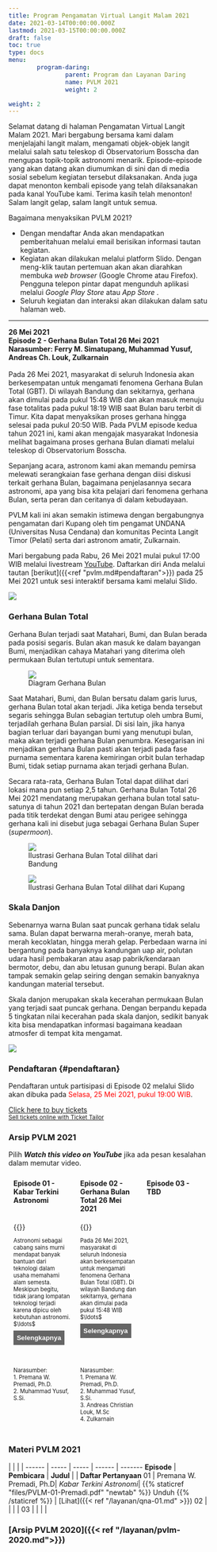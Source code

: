 ```yaml
---
title: Program Pengamatan Virtual Langit Malam 2021
date: 2021-03-14T00:00:00.000Z
lastmod: 2021-03-15T00:00:00.000Z
draft: false
toc: true
type: docs
menu:
        program-daring:
                parent: Program dan Layanan Daring
                name: PVLM 2021
                weight: 2

weight: 2
---
```


<style>
* {
  box-sizing: border-box;
}

/* Create three equal columns that floats next to each other */
.column {
  float: left;
  width: 33.33%;
  padding: 10px;
  /* text-align: justify;
  text-justify: inter-word; */
  }

/* Clear floats after the columns */
.row:after {
  content: "";
  display: table;
  clear: both;
}

/* div.desc {
  padding: 20px;
} */

/* @media screen and (min-width: 601px) {
  p {
    font-size: 16px;
  }
}

@media screen and (max-width: 600px) {
  p {
    font-size: 14px;
  }
} */

.showmore {
  font-size: 0.8em;
}

.showmore .more, .showmore.show .dots {
  display: none
}

.showmore.show .more {
  display: inline
}

.showmore button {
  cursor: pointer;
  display: block;
  margin-top: 0.5em;
  margin-bottom: 1em;
  font-weight: bold;
  background-color: #656565;
  color: white;
  border: none;
  outline: none;
  padding: 0.5em;
}

.tombol {
  background-color: #417AF5; /* blue */
  border: none;
  color: white;
  padding: 5px 15px;
  text-align: center;
  text-decoration: none;
  display: inline-block;
  font-size: 16px;
}
</style>

Selamat datang di halaman Pengamatan Virtual Langit Malam 2021. Mari bergabung bersama kami dalam menjelajahi langit malam, mengamati objek-objek langit melalui salah satu teleskop di Observatorium Bosscha dan mengupas topik-topik astronomi menarik. Episode-episode yang akan datang akan diumumkan di sini dan di media sosial sebelum kegiatan tersebut dilaksanakan. Anda juga dapat menonton kembali episode yang telah dilaksanakan pada kanal YouTube kami. Terima kasih telah menonton! Salam langit gelap, salam langit untuk semua.

Bagaimana menyaksikan PVLM 2021?
- Dengan mendaftar Anda akan mendapatkan pemberitahuan melalui email berisikan informasi tautan kegiatan.
- Kegiatan akan dilakukan melalui platform Slido. Dengan meng-klik tautan pertemuan akan akan diarahkan membuka <i>web browser</i> (Google Chrome atau Firefox). Pengguna telepon pintar dapat mengunduh aplikasi melalui <i>Google Play Store</i> atau <i>App Store</i> .
- Seluruh kegiatan dan interaksi akan dilakukan dalam satu halaman web.

---
<!-- <h4 style="text-align: center;">26 Mei 2021</h4>
<h4 style="text-align: center;">Episode 2 - Gerhana Bulan Total 26 Mei 2021</h4>
<h4 style="text-align: center;">Narasumber: Ferry M. Simatupang, Muhammad Yusuf, Andreas Ch. Louk, Zulkarnain</h4> -->

**26 Mei 2021** <br>
**Episode 2 - Gerhana Bulan Total 26 Mei 2021** <br>
**Narasumber: Ferry M. Simatupang, Muhammad Yusuf, Andreas Ch. Louk, Zulkarnain** <br><br>
Pada 26 Mei 2021, masyarakat di seluruh Indonesia akan berkesempatan untuk mengamati  fenomena Gerhana Bulan Total (GBT). Di wilayah Bandung dan sekitarnya, gerhana akan dimulai pada pukul 15:48 WIB dan akan masuk menuju fase totalitas pada pukul 18:19 WIB saat Bulan baru terbit di Timur. Kita dapat menyaksikan proses gerhana hingga selesai pada pukul 20:50 WIB. Pada PVLM episode kedua tahun 2021 ini, kami akan mengajak masyarakat Indonesia melihat bagaimana proses gerhana Bulan diamati melalui teleskop di Observatorium Bosscha.

Sepanjang acara, astronom kami akan memandu pemirsa melewati serangkaian fase gerhana dengan diisi diskusi terkait gerhana Bulan, bagaimana penjelasannya secara astronomi, apa yang bisa kita pelajari dari fenomena gerhana Bulan, serta  peran dan ceritanya di dalam kebudayaan. 

PVLM kali ini akan semakin istimewa dengan bergabungnya pengamatan dari Kupang oleh tim pengamat  UNDANA (Universitas Nusa Cendana) dan komunitas Pecinta Langit Timor (Pelati) serta dari astronom amatir, Zulkarnain. 

Mari bergabung pada Rabu, 26 Mei 2021 mulai pukul 17:00 WIB melalui livestream <a href="https://www.youtube.com/user/obsbosscha" target=_blank>YouTube</a>.
Daftarkan diri Anda melalui tautan [berikut]({{<ref "pvlm.md#pendaftaran">}}) pada 25 Mei 2021 untuk sesi interaktif bersama kami melalui Slido.

<img src="/img/pvlm2021-02.png"></img>

### Gerhana Bulan Total 

Gerhana Bulan terjadi saat Matahari, Bumi, dan Bulan berada pada posisi segaris. Bulan akan masuk ke dalam bayangan Bumi, menjadikan cahaya Matahari yang diterima oleh permukaan Bulan tertutupi untuk sementara.  

<figure>
        <img src="/img/diagram-gbt.jpeg"></img>
        <figcaption>Diagram Gerhana Bulan</figcaption>
</figure>

Saat Matahari, Bumi, dan Bulan bersatu dalam garis lurus, gerhana Bulan total akan terjadi. Jika ketiga benda tersebut segaris sehingga Bulan sebagian tertutup oleh umbra Bumi, terjadilah gerhana Bulan parsial. Di sisi lain, jika hanya bagian terluar dari bayangan bumi yang menutupi bulan, maka akan terjadi gerhana Bulan penumbra. Kesegarisan ini menjadikan gerhana Bulan pasti akan terjadi pada fase purnama sementara karena kemiringan orbit bulan terhadap Bumi, tidak setiap purnama akan terjadi gerhana Bulan.

Secara rata-rata, Gerhana Bulan Total dapat dilihat dari lokasi mana pun setiap 2,5 tahun. Gerhana Bulan Total 26 Mei 2021 mendatang merupakan gerhana bulan total satu-satunya di tahun 2021 dan bertepatan dengan Bulan berada pada titik terdekat dengan Bumi atau perigee sehingga gerhana kali ini disebut juga sebagai Gerhana Bulan Super (<i>supermoon</i>). 

<figure>
        <img src="/img/GBT-Bandung.jpeg"></img>
        <figcaption>Ilustrasi Gerhana Bulan Total dilihat dari Bandung</figcaption>
</figure>

<figure>
        <img src="/img/GBT-Kupang.jpeg"></img>
        <figcaption>Ilustrasi Gerhana Bulan Total dilihat dari Kupang</figcaption>
</figure>


### Skala Danjon

Sebenarnya warna Bulan saat puncak gerhana tidak selalu sama. Bulan dapat berwarna merah-oranye, merah bata, merah kecoklatan, hingga merah gelap. Perbedaan warna ini bergantung pada banyaknya kandungan uap air, polutan udara hasil pembakaran atau asap pabrik/kendaraan bermotor, debu, dan abu letusan gunung berapi. Bulan akan tampak semakin gelap seiring dengan semakin banyaknya kandungan material tersebut. 

Skala danjon merupakan skala kecerahan permukaan Bulan yang terjadi saat puncak gerhana. Dengan berpandu kepada 5 tingkatan nilai kecerahan pada skala danjon, sedikit banyak kita bisa mendapatkan informasi bagaimana keadaan atmosfer di tempat kita mengamat.  

<img src="/img/Skala Danjon.jpeg"></img>

<!-- Pendaftaran dimulai pada <font color="red">Kamis, 8 April 2021, 17:00 WIB </font> -->

<!-- <a href="https://bit.ly/pvlm2021" target="_blank"><button class="tombol">Daftar di sini</button></a> -->

### Pendaftaran {#pendaftaran}

Pendaftaran untuk partisipasi di Episode 02 melalui Slido akan dibuka pada <font color="red">Selasa, 25 Mei 2021, pukul 19:00 WIB</font>.

<!-- Ticket Tailor Widget. Paste this in to your website where you want the widget to appear. Do no change the code or the widget may not work properly. -->
<div class="tt-widget"><div class="tt-widget-fallback"><p><a href="https://www.tickettailor.com/events/obsbosscha/506903/select-date?ref=website_widget" target="_blank">Click here to buy tickets</a><br /><small><a href="https://www.tickettailor.com?rf=wdg" class="tt-widget-powered">Sell tickets online with Ticket Tailor</a></small></p></div><script src="https://cdn.tickettailor.com/js/widgets/min/widget.js" data-url="https://www.tickettailor.com/events/obsbosscha/506903/select-date" data-type="inline" data-inline-minimal="true" data-inline-show-logo="false" data-inline-bg-fill="false" data-inline-inherit-ref-from-url-param="" data-inline-ref="website_widget"></script></div>
<!-- End of Ticket Tailor Widget -->

<!-- Ticket Tailor Widget. Paste this in to your website where you want the widget to appear. Do no change the code or the widget may not work properly. -->
<!-- <div class="tt-widget"><div class="tt-widget-fallback"><p><a href="https://www.tickettailor.com/events/obsbosscha/506903/select-date?ref=website_widget" target="_blank">Click here to buy tickets</a><br /><small><a href="https://www.tickettailor.com?rf=wdg" class="tt-widget-powered">Sell tickets online with Ticket Tailor</a></small></p></div><script src="https://cdn.tickettailor.com/js/widgets/min/widget.js" data-url="https://www.tickettailor.com/events/obsbosscha/506903/select-date" data-type="inline" data-inline-minimal="true" data-inline-show-logo="false" data-inline-bg-fill="false" data-inline-inherit-ref-from-url-param="" data-inline-ref="website_widget"></script></div> -->
<!-- End of Ticket Tailor Widget -->

### Arsip PVLM 2021

Pilih **_Watch this video on YouTube_** jika ada pesan kesalahan dalam memutar video.

<div class="row">
  <div class="column">
    <b>Episode 01 - Kabar Terkini Astronomi</b>
  </div>
  <div class="column">
    <b>Episode 02 - Gerhana Bulan Total 26 Mei 2021</b>
  </div>
  <div class="column">
    <b>Episode 03 - TBD</b>
  </div>
</div>

<div class="row">
  <div class="column">
    {{<youtube F-jHmZRkxfU>}}
    <p style="font-size: .8em" class="showmore">
    Astronomi sebagai cabang sains murni mendapat banyak bantuan dari teknologi dalam usaha memahami alam semesta. Meskipun begitu, tidak jarang lompatan teknologi terjadi karena dipicu oleh kebutuhan astronomi. <span class="dots">$\ldots$</span><span class="more"> Dua tahun belakangan ini kita melihat ada banyak peristiwa menarik terkait penemuan, peristiwa astronomi, dan usaha eksplorasi astronomi.  Mengawali musim baru PVLM, pada episode perdana ini penonton akan diajak melihat capaian astronomi di tahun 2020 dan 2021. Kita kembali menengok apa yang terjadi dengan meredupnya bintang Betelgeuse, arti hadiah Nobel Fisika 2020 bagi Astrofisika, penemuan magnetar, babak baru eksplorasi Planet Mars, dan foto terbaru lubang hitam M87. Narasumber akan mengajak penonton menguak sains dan teknologi apa saja yang terlibat serta rencana dan harapan apa yang ada di depan termasuk peluangnya bagi astronomi Indonesia. </span>
      <button>Selengkapnya</button>
  </div>
  <div class="column">
        {{<youtube >}}
        <p style="font-size: .8em" class="showmore">
        Pada 26 Mei 2021, masyarakat di seluruh Indonesia akan berkesempatan untuk mengamati  fenomena Gerhana Bulan Total (GBT). Di wilayah Bandung dan sekitarnya, gerhana akan dimulai pada pukul 15:48 WIB <span class="dots">$\ldots$</span><span class="more">dan akan masuk menuju fase totalitas pada pukul 18:19 WIB saat Bulan baru terbit di Timur. Kita dapat menyaksikan proses gerhana hingga selesai pada pukul 20:50 WIB. Pada PVLM episode kedua tahun 2021 ini, kami akan mengajak masyarakat Indonesia melihat bagaimana proses gerhana Bulan diamati melalui teleskop di Observatorium Bosscha.</span>
        <button>Selengkapnya</button>
  </div>
  <div class="column">
  </div>
</div>

<div class="row">
  <div class="column">
    <p style="font-size: .8em">Narasumber: <br> 1. Premana W. Premadi, Ph.D. <br>  2. Muhammad Yusuf, S.Si.</p>
  </div>
  <div class="column">
        <p style="font-size: .8em">Narasumber: <br> 1. Premana W. Premadi, Ph.D. <br>  2. Muhammad Yusuf, S.Si. <br> 3. Andreas Christian Louk, M.Sc <br> 4. Zulkarnain </p>
  </div>
  <div class="column">
  </div>
</div>

### Materi PVLM 2021

  | | | |
------ | ----- | ----- | ------ | -------
 **Episode** | **Pembicara** | **Judul** | | **Daftar Pertanyaan**
 01 |  Premana W. Premadi, Ph.D| *Kabar Terkini Astronomi*| {{% staticref "files/PVLM-01-Premadi.pdf" "newtab" %}} Unduh {{% /staticref %}} |  [Lihat]({{< ref "/layanan/qna-01.md" >}})
02 |  | | |
03 |  | | |

### [Arsip PVLM 2020]({{< ref "/layanan/pvlm-2020.md">}})

<script>
  document.querySelectorAll(".showmore").forEach(function (p) {
   p.querySelector("button").addEventListener("click", function () {
    p.classList.toggle("show");
    this.textContent = p.classList.contains("show") ? "Persingkat" : "Selengkapnya";
   });
 });
</script>
